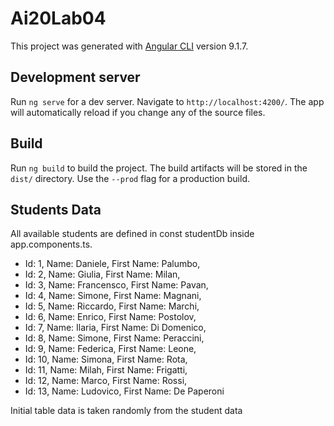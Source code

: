 # Ai20Lab04

This project was generated with [Angular CLI](https://github.com/angular/angular-cli) version 9.1.7.

## Development server

Run `ng serve` for a dev server. Navigate to `http://localhost:4200/`. The app will automatically reload if you change any of the source files.

## Build

Run `ng build` to build the project. The build artifacts will be stored in the `dist/` directory. Use the `--prod` flag for a production build.

## Students Data
All available students are defined in const studentDb inside app.components.ts.
 - Id: 1, Name: Daniele, First Name: Palumbo,
 - Id: 2, Name: Giulia, First Name: Milan,
 - Id: 3, Name: Francensco, First Name: Pavan,
 - Id: 4, Name: Simone, First Name: Magnani,
 - Id: 5, Name: Riccardo, First Name: Marchi,
 - Id: 6, Name: Enrico, First Name: Postolov,
 - Id: 7, Name: Ilaria, First Name: Di Domenico,
 - Id: 8, Name: Simone, First Name: Peraccini,
 - Id: 9, Name: Federica, First Name: Leone,
 - Id: 10, Name: Simona, First Name: Rota,
 - Id: 11, Name: Milah, First Name: Frigatti,
 - Id: 12, Name: Marco, First Name: Rossi,
 - Id: 13, Name: Ludovico, First Name: De Paperoni
  
Initial table data is taken randomly from the student data
